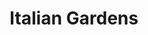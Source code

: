 ---
title: Italian Gardens
phone: (408) 293-9118
website: https://midpenproperty.midpen-housing.org/propertydetail?id=a0n46000003MN2eAAG
management: MidPen Property Management Corporation
location: "San Jose"
tags: []
---
